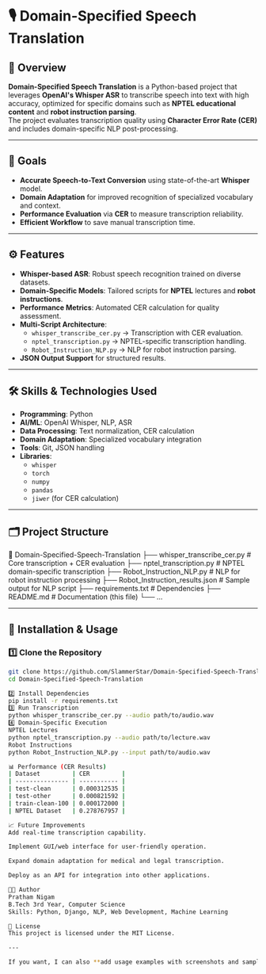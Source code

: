 # 🎙️ Domain-Specified Speech Translation

## 📌 Overview
**Domain-Specified Speech Translation** is a Python-based project that leverages **OpenAI's Whisper ASR** to transcribe speech into text with high accuracy, optimized for specific domains such as **NPTEL educational content** and **robot instruction parsing**.  
The project evaluates transcription quality using **Character Error Rate (CER)** and includes domain-specific NLP post-processing.

---

## 🎯 Goals
- **Accurate Speech-to-Text Conversion** using state-of-the-art **Whisper** model.
- **Domain Adaptation** for improved recognition of specialized vocabulary and context.
- **Performance Evaluation** via **CER** to measure transcription reliability.
- **Efficient Workflow** to save manual transcription time.

---

## ⚙️ Features
- **Whisper-based ASR**: Robust speech recognition trained on diverse datasets.
- **Domain-Specific Models**: Tailored scripts for **NPTEL** lectures and **robot instructions**.
- **Performance Metrics**: Automated CER calculation for quality assessment.
- **Multi-Script Architecture**:
  - `whisper_transcribe_cer.py` → Transcription with CER evaluation.
  - `nptel_transcription.py` → NPTEL-specific transcription handling.
  - `Robot_Instruction_NLP.py` → NLP for robot instruction parsing.
- **JSON Output Support** for structured results.

---

## 🛠️ Skills & Technologies Used
- **Programming**: Python
- **AI/ML**: OpenAI Whisper, NLP, ASR
- **Data Processing**: Text normalization, CER calculation
- **Domain Adaptation**: Specialized vocabulary integration
- **Tools**: Git, JSON handling
- **Libraries**: 
  - `whisper`
  - `torch`
  - `numpy`
  - `pandas`
  - `jiwer` (for CER calculation)

---

## 🗂️ Project Structure
📂 Domain-Specified-Speech-Translation
├── whisper_transcribe_cer.py # Core transcription + CER evaluation
├── nptel_transcription.py # NPTEL domain-specific transcription
├── Robot_Instruction_NLP.py # NLP for robot instruction processing
├── Robot_Instruction_results.json # Sample output for NLP script
├── requirements.txt # Dependencies
├── README.md # Documentation (this file)
└── ...

---

## 🚀 Installation & Usage

### 1️⃣ Clone the Repository
```bash
git clone https://github.com/SlammerStar/Domain-Specified-Speech-Translation.git
cd Domain-Specified-Speech-Translation

2️⃣ Install Dependencies
pip install -r requirements.txt
3️⃣ Run Transcription
python whisper_transcribe_cer.py --audio path/to/audio.wav
4️⃣ Domain-Specific Execution
NPTEL Lectures
python nptel_transcription.py --audio path/to/lecture.wav
Robot Instructions
python Robot_Instruction_NLP.py --input path/to/audio.wav

📊 Performance (CER Results)
| Dataset         | CER         |
| --------------- | ----------- |
| test-clean      | 0.000312535 |
| test-other      | 0.000821592 |
| train-clean-100 | 0.000172000 |
| NPTEL Dataset   | 0.278767957 |

📈 Future Improvements
Add real-time transcription capability.

Implement GUI/web interface for user-friendly operation.

Expand domain adaptation for medical and legal transcription.

Deploy as an API for integration into other applications.

🧑‍💻 Author
Pratham Nigam
B.Tech 3rd Year, Computer Science
Skills: Python, Django, NLP, Web Development, Machine Learning

📜 License
This project is licensed under the MIT License.

---

If you want, I can also **add usage examples with screenshots and sample outputs** so your README looks visually appealing for GitHub visitors. That would make it more professional and recruiter-friendly.
